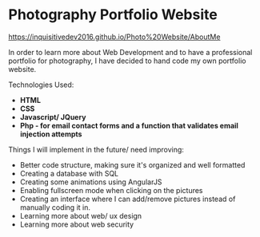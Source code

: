 # Photography Portfolio Website

 https://inquisitivedev2016.github.io/Photo%20Website/AboutMe

In order to learn more about Web Development and to have a professional portfolio for photography, I have decided to hand code my own portfolio website.

Technologies Used:
- <strong>HTML</strong> 
- <strong>CSS</strong>
- <strong> Javascript/ JQuery</strong>
- <strong>Php - for email contact forms and a function that validates email injection attempts</strong>

Things I will implement in the future/ need improving:

- Better code structure, making sure it's organized and well formatted
- Creating a database with SQL
- Creating some animations using AngularJS
- Enabling fullscreen mode when clicking on the pictures
- Creating an interface where I can add/remove pictures instead of manually coding it in.
- Learning more about web/ ux design
- Learning more about web security

